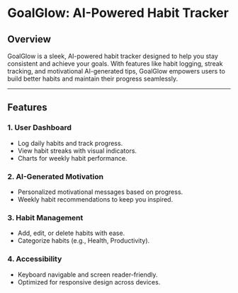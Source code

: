 # GoalGlow: AI-Powered Habit Tracker

## Overview
GoalGlow is a sleek, AI-powered habit tracker designed to help you stay consistent and achieve your goals. With features like habit logging, streak tracking, and motivational AI-generated tips, GoalGlow empowers users to build better habits and maintain their progress seamlessly.

---

## Features

### 1. **User Dashboard**
- Log daily habits and track progress.
- View habit streaks with visual indicators.
- Charts for weekly habit performance.

### 2. **AI-Generated Motivation**
- Personalized motivational messages based on progress.
- Weekly habit recommendations to keep you inspired.

### 3. **Habit Management**
- Add, edit, or delete habits with ease.
- Categorize habits (e.g., Health, Productivity).

### 4. **Accessibility**
- Keyboard navigable and screen reader-friendly.
- Optimized for responsive design across devices.
